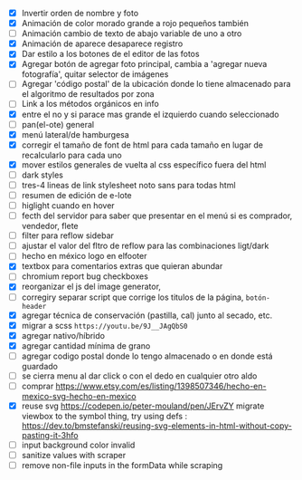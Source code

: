 - [x] Invertir orden de nombre y foto
- [x] Animación de color morado grande a rojo pequeños también
- [ ] Animación cambio de texto de abajo variable de uno a otro
- [x] Animación de aparece desaparece registro
- [x] Dar estilo a los botones de el editor de las fotos
- [x] Agregar botón de agregar foto principal, cambia a 'agregar nueva fotografía', quitar selector de imágenes
- [ ] Agregar 'código postal' de la ubicación donde lo tiene almacenado para el algoritmo de resultados por zona
- [ ] Link a los métodos orgánicos en info
- [x] entre el no y si parace mas grande el izquierdo cuando seleccionado 
- [ ] pan(el-ote) general
- [x] menú lateral/de hamburgesa
- [x] corregir el tamaño de font de html para cada tamaño en lugar de recalcularlo para cada uno
- [x] mover estilos generales de vuelta al css específico fuera del html
- [ ] dark styles
- [ ] tres-4 lineas de link stylesheet noto sans para todas html
- [ ] resumen de edición de e-lote
- [ ] higlight cuando en hover
- [ ] fecth del servidor para saber que presentar en el menú si es comprador, vendedor, flete
- [ ] filter para reflow sidebar
- [ ] ajustar el valor del fltro de reflow para las combinaciones ligt/dark
- [ ] hecho en méxico logo en elfooter
- [x] textbox para comentarios extras que quieran abundar
- [ ] chromium report bug checkboxes
- [x] reorganizar el js del image generator,
- [ ] corregiry separar script que corrige los titulos de la página, `botón-header`
- [x] agregar técnica de conservación (pastilla, cal) junto al secado, etc.
- [x] migrar a scss `https://youtu.be/9J__JAgQbS0`
- [x] agregar nativo/híbrido
- [x] agregar cantidad mínima de grano
- [ ] agregar codigo postal donde lo tengo almacenado o en  donde está guardado
- [ ] se cierra menu al dar click o con el dedo en cualquier otro aldo
- [ ] comprar https://www.etsy.com/es/listing/1398507346/hecho-en-mexico-svg-hecho-en-mexico
- [x] reuse svg https://codepen.io/peter-mouland/pen/JErvZY migrate viewbox to the symbol thing, try using defs : https://dev.to/bmstefanski/reusing-svg-elements-in-html-without-copy-pasting-it-3hfo
- [ ] input background color invalid
- [ ] sanitize values with scraper
- [ ] remove non-file inputs in the formData while scraping